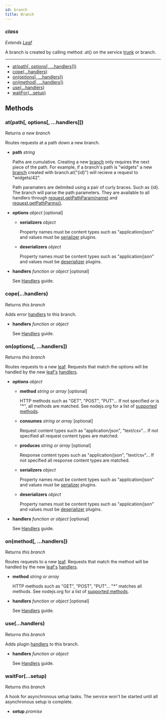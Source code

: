 ```yaml
---
id: branch
title: Branch
---
```


### *class*

*Extends [Leaf](leaf)*

A branch is created by calling method .at() on the service
[trunk](trunk) or branch.




--------------------------------------------------

  - [at(path[, options[, ...handlers]])](#atpath-options-handlers-)
  - [cope(...handlers)](#copehandlers)
  - [on(options[, ...handlers])](#onoptions-handlers-)
  - [on(method[, ...handlers])](#onmethod-handlers-)
  - [use(...handlers)](#usehandlers)
  - [waitFor(...setup)](#waitforsetup)


Methods
-------

### at(path[, options[, ...handlers]])

Returns *a new branch*

Routes requests at a path down a new branch.

  - **path** *string* 

    Paths are cumulative. Creating a new [branch](branch) only requires
    the next piece of the path. For example, if a branch's path is "widgets"
    a new [branch](branch) created with branch.at("{id}") will recieve
    a request to "widgets/42".

    Path paramaters are delimited using a pair of curly braces. Such as {id}.
    The branch will parse the path parameters. They are available to all handlers
    through [request.getPathParam(name)](request#getpathparamname)
    and [request.getPathParms()](request#getpathparams).

  - **options** *object* <span class="optional">[optional]</span>
    - **serializers** *object* 
  
      Property names must be content types such as "application/json" and
      values must be [serializer](plugins#serializers-and-deserializers)
      plugins.
  
    - **deserializers** *object* 
  
      Property names must be content types such as "application/json" and
      values must be [deserializer](plugins#serializers-and-deserializers)
      plugins.
  

  - **handlers** *function or object* <span class="optional">[optional]</span>

    See [Handlers](handlers) guide.


### cope(...handlers)

Returns *this branch*

Adds error [handlers](handlers) to this branch.

  - **handlers** *function or object* 

    See [Handlers](handlers) guide.


### on(options[, ...handlers])

Returns *this branch*

Routes requests to a new [leaf](leaf). Requests that match the options
will be handled by the new [leaf's](leaf) [handlers](handlers).


  - **options** *object* 
    - **method** *string or array* <span class="optional">[optional]</span>
  
      HTTP methods such as "GET", "POST", "PUT"... If not specified
      or is "*", all methods are matched. See nodejs.org for a list of
      [supported methods](https://nodejs.org/dist/latest/docs/api/http.html#http_http_methods).
  
    - **consumes** *string or array* <span class="optional">[optional]</span>
  
      Request content types such as "application/json", "text/csv"...
      If not specified all request content types are matched.
  
    - **produces** *string or array* <span class="optional">[optional]</span>
  
      Response content types such as "application/json", "text/csv"...
      If not specified all response content types are matched.
  
    - **serializers** *object* 
  
      Property names must be content types such as "application/json" and
      values must be [serializer](plugins#serializers-and-deserializers)
      plugins.
  
    - **deserializers** *object* 
  
      Property names must be content types such as "application/json" and
      values must be [deserializer](plugins#serializers-and-deserializers)
      plugins.
  

  - **handlers** *function or object* <span class="optional">[optional]</span>

    See [Handlers](handlers) guide.


### on(method[, ...handlers])

Returns *this branch*

Routes requests to a new [leaf](leaf). Requests that match the method
will be handled by the new [leaf's](leaf) [handlers](handlers).


  - **method** *string or array* 

    HTTP methods such as "GET", "POST", "PUT"... "*" matches all methods.
    See nodejs.org for a list of [supported methods](https://nodejs.org/dist/latest/docs/api/http.html#http_http_methods).

  - **handlers** *function or object* <span class="optional">[optional]</span>

    See [Handlers](handlers) guide.


### use(...handlers)

Returns *this branch*

Adds plugin [handlers](handlers) to this branch.

  - **handlers** *function or object* 

    See [Handlers](handlers) guide.


### waitFor(...setup)

Returns *this branch*

A hook for asynchronous setup tasks. The service won't be started until all
asynchronous setup is complete.


  - **setup** *promise* 


